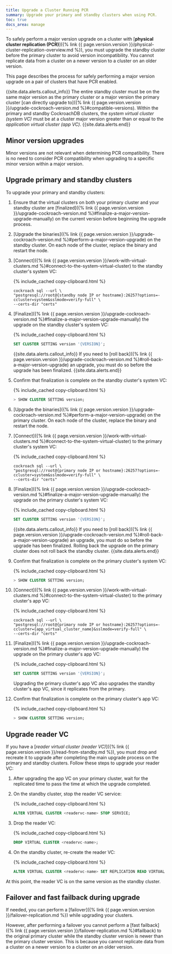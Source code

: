 ```yaml
---
title: Upgrade a Cluster Running PCR
summary: Upgrade your primary and standby clusters when using PCR.
toc: true
docs_area: manage
---
```


To safely perform a major version upgrade on a cluster with [**physical cluster replication (PCR)**]({% link {{ page.version.version }}/physical-cluster-replication-overview.md %}), you must upgrade the standby cluster before the primary cluster to avoid version incompatibility. You cannot replicate data from a cluster on a newer version to a cluster on an older version. 

This page describes the process for safely performing a major version upgrade on a pair of clusters that have PCR enabled.

{{site.data.alerts.callout_info}}
The entire standby cluster must be on the same major version as the primary cluster or a major version the primary cluster [can directly upgrade to]({% link {{ page.version.version }}/upgrade-cockroach-version.md %}#compatible-versions). Within the primary and standby CockroachDB clusters, the _system virtual cluster (system VC)_ must be at a cluster major version greater than or equal to the _application virtual cluster (app VC)_.
{{site.data.alerts.end}}

## Minor version upgrades

Minor versions are not relevant when determining PCR compatibility. There is no need to consider PCR compatibility when upgrading to a specific minor version within a major version.

## Upgrade primary and standby clusters

To upgrade your primary and standby clusters:

1. Ensure that the virtual clusters on both your primary cluster and your standby cluster are [finalized]({% link {{ page.version.version }}/upgrade-cockroach-version.md %}#finalize-a-major-version-upgrade-manually) on the current version before beginning the upgrade process.

1. [Upgrade the binaries]({% link {{ page.version.version }}/upgrade-cockroach-version.md %}#perform-a-major-version-upgrade) on the standby cluster. On each node of the cluster, replace the binary and restart the node.

1. [Connect]({% link {{ page.version.version }}/work-with-virtual-clusters.md %}#connect-to-the-system-virtual-cluster) to the standby cluster's system VC:

    {% include_cached copy-clipboard.html %}
    ~~~ shell
    cockroach sql --url \
    "postgresql://root@{standby node IP or hostname}:26257?options=-ccluster=system&sslmode=verify-full" \
    --certs-dir "certs"
    ~~~

1. [Finalize]({% link {{ page.version.version }}/upgrade-cockroach-version.md %}#finalize-a-major-version-upgrade-manually) the upgrade on the standby cluster's system VC:

    {% include_cached copy-clipboard.html %}
    ~~~ sql
    SET CLUSTER SETTING version '{VERSION}';
    ~~~

    {{site.data.alerts.callout_info}}
    If you need to [roll back]({% link {{ page.version.version }}/upgrade-cockroach-version.md %}#roll-back-a-major-version-upgrade) an upgrade, you must do so before the upgrade has been finalized.
    {{site.data.alerts.end}}

1. Confirm that finalization is complete on the standby cluster's system VC:

    {% include_cached copy-clipboard.html %}
    ~~~ sql
    > SHOW CLUSTER SETTING version;
    ~~~

1. [Upgrade the binaries]({% link {{ page.version.version }}/upgrade-cockroach-version.md %}#perform-a-major-version-upgrade) on the primary cluster. On each node of the cluster, replace the binary and restart the node.

1. [Connect]({% link {{ page.version.version }}/work-with-virtual-clusters.md %}#connect-to-the-system-virtual-cluster) to the primary cluster's system VC:

    {% include_cached copy-clipboard.html %}
    ~~~ shell
    cockroach sql --url \
    "postgresql://root@{primary node IP or hostname}:26257?options=-ccluster=system&sslmode=verify-full" \
    --certs-dir "certs"
    ~~~

1. [Finalize]({% link {{ page.version.version }}/upgrade-cockroach-version.md %}#finalize-a-major-version-upgrade-manually) the upgrade on the primary cluster's system VC:

    {% include_cached copy-clipboard.html %}
    ~~~ sql
    SET CLUSTER SETTING version '{VERSION}';
    ~~~

    {{site.data.alerts.callout_info}}
    If you need to [roll back]({% link {{ page.version.version }}/upgrade-cockroach-version.md %}#roll-back-a-major-version-upgrade) an upgrade, you must do so before the upgrade has been finalized. Rolling back the upgrade on the primary cluster does not roll back the standby cluster.
    {{site.data.alerts.end}}

1. Confirm that finalization is complete on the primary cluster's system VC:

    {% include_cached copy-clipboard.html %}
    ~~~ sql
    > SHOW CLUSTER SETTING version;
    ~~~

1. [Connect]({% link {{ page.version.version }}/work-with-virtual-clusters.md %}#connect-to-the-system-virtual-cluster) to the primary cluster's app VC:

    {% include_cached copy-clipboard.html %}
    ~~~ shell
    cockroach sql --url \
    "postgresql://root@{primary node IP or hostname}:26257?options=-ccluster={app_virtual_cluster_name}&sslmode=verify-full" \
    --certs-dir "certs"
    ~~~

1. [Finalize]({% link {{ page.version.version }}/upgrade-cockroach-version.md %}#finalize-a-major-version-upgrade-manually) the upgrade on the primary cluster's app VC: 

    {% include_cached copy-clipboard.html %}
    ~~~ sql
    SET CLUSTER SETTING version '{VERSION}';
    ~~~

    Upgrading the primary cluster's app VC also upgrades the standby cluster's app VC, since it replicates from the primary.

1. Confirm that finalization is complete on the primary cluster's app VC:

    {% include_cached copy-clipboard.html %}
    ~~~ sql
    > SHOW CLUSTER SETTING version;
    ~~~

## Upgrade reader VC

If you have a [_reader virtual cluster (reader VC)_]({% link {{ page.version.version }}/read-from-standby.md %}), you must drop and recreate it to upgrade after completing the main upgrade process on the primary and standby clusters. Follow these steps to upgrade your reader VC:

1. After upgrading the app VC on your primary cluster, wait for the replicated time to pass the time at which the upgrade completed.
1. On the standby cluster, stop the reader VC service:

    {% include_cached copy-clipboard.html %}
    ~~~ sql
    ALTER VIRTUAL CLUSTER <readervc-name> STOP SERVICE;
    ~~~

1. Drop the reader VC:

    {% include_cached copy-clipboard.html %}
    ~~~ sql
    DROP VIRTUAL CLUSTER <readervc-name>;
    ~~~

1. On the standby cluster, re-create the reader VC:

    {% include_cached copy-clipboard.html %}
    ~~~ sql
    ALTER VIRTUAL CLUSTER <readervc-name> SET REPLICATION READ VIRTUAL CLUSTER;
    ~~~

At this point, the reader VC is on the same version as the standby cluster.

## Failover and fast failback during upgrade

If needed, you can perform a [failover]({% link {{ page.version.version }}/failover-replication.md %}) while upgrading your clusters.

However, after performing a failover you cannot perform a [fast failback]({% link {{ page.version.version }}/failover-replication.md %}#failback) to the original primary cluster while the standby cluster version is newer than the primary cluster version. This is because you cannot replicate data from a cluster on a newer version to a cluster on an older version. 